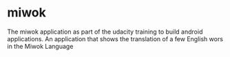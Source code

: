 # miwok

The miwok application as part of the udacity training to build android applications. An application that shows the translation of a few English wors in the Miwok Language
